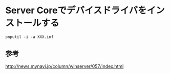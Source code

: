 ﻿# Server Coreでデバイスドライバをインストールする

```clike
pnputil -i -a XXX.inf
```

## 参考

http://news.mynavi.jp/column/winserver/057/index.html
